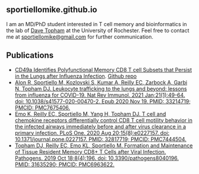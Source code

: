 ## sportiellomike.github.io 

I am an MD/PhD student interested in T cell memory and bioinformatics in the lab of [Dave Topham](https://www.urmc.rochester.edu/labs/topham.aspx) at the University of Rochester. Feel free to contact me at sportiellomike@gmail.com for further communication.

## Publications
* [CD49a Identifies Polyfunctional Memory CD8 T cell Subsets that Persist in the Lungs after Influenza Infection](https://doi.org/10.1101/2021.07.30.454373). [Github repo](https://github.com/sportiellomike/Frontiers-in-Immunology-2021)
* [Alon R, Sportiello M, Kozlovski S, Kumar A, Reilly EC, Zarbock A, Garbi N, Topham DJ. Leukocyte trafficking to the lungs and beyond: lessons from influenza for COVID-19. Nat Rev Immunol. 2021 Jan;21(1):49-64. doi: 10.1038/s41577-020-00470-2. Epub 2020 Nov 19. PMID: 33214719; PMCID: PMC7675406.](https://doi.org/10.1038/s41577-020-00470-2)
* [Emo K, Reilly EC, Sportiello M, Yang H, Topham DJ. T cell and chemokine receptors differentially control CD8 T cell motility behavior in the infected airways immediately before and after virus clearance in a primary infection. PLoS One. 2020 Aug 20;15(8):e0227157. doi: 10.1371/journal.pone.0227157. PMID: 32817719; PMCID: PMC7444504.](https://doi.org/10.1371/journal.pone.0227157)
* [Topham DJ, Reilly EC, Emo KL, Sportiello M. Formation and Maintenance of Tissue Resident Memory CD8+ T Cells after Viral Infection. Pathogens. 2019 Oct 18;8(4):196. doi: 10.3390/pathogens8040196. PMID: 31635290; PMCID: PMC6963622.](https://doi.org/10.3390/pathogens8040196 )
